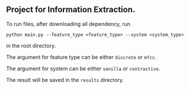 ## Project for Information Extraction.

To run files, after downloading all dependency, run

``` 
python main.py --feature_type <feature_type> --system <system_type>
```

in the root directory.

The argument for feature type can be either `discrete` or `mfcc`.

The argument for system can be either `vanilla` or `contrastive`.

The result will be saved in the `results` directory.


